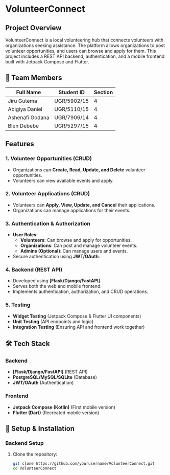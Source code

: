 # VolunteerConnect

## Project Overview
VolunteerConnect is a local volunteering hub that connects volunteers with organizations seeking assistance. The platform allows organizations to post volunteer opportunities, and users can browse and apply for them. This project includes a REST API backend, authentication, and a mobile frontend built with Jetpack Compose and Flutter.

## 👥 Team Members
| Full Name        |   Student ID   | Section
|------------------|----------------|--------
| Jiru Gutema      |  UGR/5902/15   |    4
| Abigiya Daniel   |  UGR/5110/15   |    4
| Ashenafi Godana  |  UGR/7906/14   |    4
| Blen Debebe      |  UGR/5297/15   |    4

## Features
### 1. Volunteer Opportunities (CRUD)
- Organizations can **Create, Read, Update, and Delete** volunteer opportunities.
- Volunteers can view available events and apply.

### 2. Volunteer Applications (CRUD)
- Volunteers can **Apply, View, Update, and Cancel** their applications.
- Organizations can manage applications for their events.

### 3. Authentication & Authorization
- **User Roles:**
  - **Volunteers**: Can browse and apply for opportunities.
  - **Organizations**: Can post and manage volunteer events.
  - **Admins (Optional)**: Can manage users and events.
- Secure authentication using **JWT/OAuth**.

### 4. Backend (REST API)
- Developed using **[Flask/Django/FastAPI]**.
- Serves both the web and mobile frontend.
- Implements authentication, authorization, and CRUD operations.

### 5. Testing
- **Widget Testing** (Jetpack Compose & Flutter UI components)
- **Unit Testing** (API endpoints and logic)
- **Integration Testing** (Ensuring API and frontend work together)

## 🛠️ Tech Stack
### Backend
- **[Flask/Django/FastAPI]** (REST API)
- **PostgreSQL/MySQL/SQLite** (Database)
- **JWT/OAuth** (Authentication)

### Frontend
- **Jetpack Compose (Kotlin)** (First mobile version)
- **Flutter (Dart)** (Recreated mobile version)

## 🔧 Setup & Installation
### Backend Setup
1. Clone the repository:
   ```bash
   git clone https://github.com/yourusername/VolunteerConnect.git
   cd VolunteerConnect
